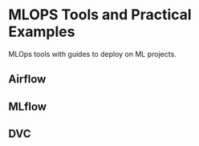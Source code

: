 # MLOPS Tools and Practical Examples
MLOps tools with guides to deploy on ML projects.

## Airflow

## MLflow

## DVC
